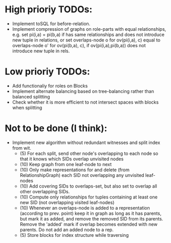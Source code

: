 # High prioriy TODOs:

* Implement toSQL for before-relation.
* Implement compression of graphs on role-parts with equal relationships, e.g. set pi(i,a) = pi(b,a) if has same relationships
  and does not introduce new tuple in relations, or set overlaps-node o for ov(pi(i,a), c) equal to overlaps-node o' for
  ov(pi(b,a), c), if ov(pi(i,a),pi(b,a)) does not introduce new tuple in rels.

# Low prioriy TODOs:

* Add functionaliy for roles on Blocks
* Implement alternate balancing based on tree-balancing rather than balanced splitting
* Check whether it is more efficient to not intersect spaces with blocks when splitting

# Not to be done (I think):

* Implement new algorithm without redundant witnesses and split index from wit.
  * (5) For each split, send other node's overlapping to each node so that it knows which SIDs overlap unvisited nodes
  * (10) Keep graph from one leaf-node to next
  * (10) Only make representations for and delete (from RelationshipGraph) each SID not overlapping any unvisited leaf-nodes
  * (10) Add covering SIDs to overlaps-set, but also set to overlap all other overlapping SIDs.
  * (10) Compute only relationships for tuples containing at least one new SID (not overlapping visited leaf-nodes)
  * (10) Whenever an overlaps-node is added to a representation (according to prev. point) keep it in graph as long as it has parents, but mark it as added,
    and remove the removed SID from its parents. Remove the 'added' mark if overlap becomes extended with new parents. Do not add an added node to a rep.
  * (5) Store blocks for index structure while traversing
